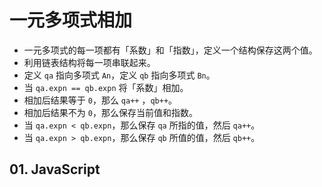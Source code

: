 # 一元多项式相加

- 一元多项式的每一项都有「系数」和「指数」，定义一个结构保存这两个值。
- 利用链表结构将每一项串联起来。
- 定义 `qa` 指向多项式 `An`，定义 `qb` 指向多项式 `Bn`。
- 当 `qa.expn == qb.expn` 将「系数」相加。
- 相加后结果等于 `0`，那么 `qa++` ，`qb++`。
- 相加后结果不为 `0`，那么保存当前值和指数。
- 当 `qa.expn < qb.expn`，那么保存 `qa` 所指的值，然后 `qa++`。
- 当 `qa.expn > qb.expn`，那么保存 `qb` 所值的值，然后 `qb++`。


## 01. JavaScript
```js

```


